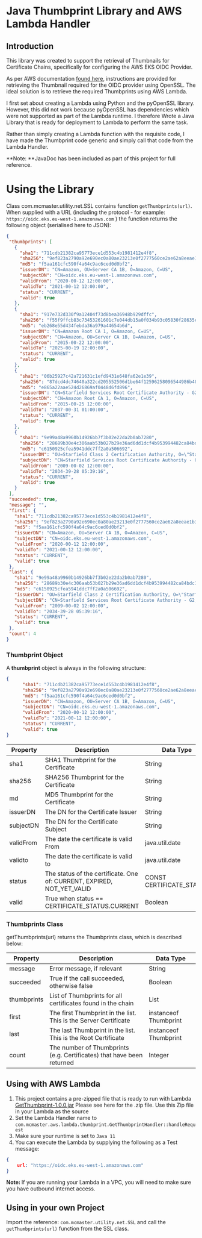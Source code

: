 # Java Thumbprint Library and AWS Lambda Handler

## Introduction
This library was created to support the retrieval of Thumbnails for Certificate Chains, specifically for configuring the AWS EKS OIDC Provider.

As per AWS documentation [found here](https://docs.aws.amazon.com/IAM/latest/UserGuide/id_roles_providers_create_oidc_verify-thumbprint.html), instructions are provided for retrieving the Thumbnail required for the OIDC provider using OpenSSL.  The ideal solution is to retrieve the required Thumbprints using AWS Lambda.  

I first set about creating a Lambda using Python and the pyOpenSSL library.  However, this did not work because pyOpenSSL has dependencies which were not supported as part of the Lambda runtime.  I therefore Wrote a Java Library that is ready for deployment to Lambda to perform the same task.

Rather than simply creating a Lambda function with the requisite code, I have made the Thumbprint code generic and simply call that code from the Lambda Handler.

**Note: **JavaDoc has been included as part of this project for full reference.

# Using the Library
Class com.mcmaster.utility.net.SSL contains function `getThumbprints(url)`.  When supplied with a URL (including the protocol - for example: `https://oidc.eks.eu-west-1.amazonaws.com` ) the function returns the following object (serialised here to JSON):

 ```json
 {
  "thumbprints": [
    {
      "sha1": "711cdb21382ca95773ece1d553c4b1981412e4f8",
      "sha256": "9ef823a2790a92e690ec0a80ae23213e0f2777560ce2ae62a8eeae1b3647ccbd",
      "md5": "f5aa161cfc590f4a64c9ac6ced0d0bf2",
      "issuerDN": "CN=Amazon, OU=Server CA 1B, O=Amazon, C=US",
      "subjectDN": "CN=oidc.eks.eu-west-1.amazonaws.com",
      "validFrom": "2020-00-12 12:00:00",
      "validTo": "2021-00-12 12:00:00",
      "status": "CURRENT",
      "valid": true
    },
    {
      "sha1": "917e732d330f9a12404f73d8bea36948b929dffc",
      "sha256": "f55f9ffcb83c73453261601c7e044db15a0f034b93c05830f28635ef889cf670",
      "md5": "eb268e55d434febda36a979a44654b6d",
      "issuerDN": "CN=Amazon Root CA 1, O=Amazon, C=US",
      "subjectDN": "CN=Amazon, OU=Server CA 1B, O=Amazon, C=US",
      "validFrom": "2015-00-22 12:00:00",
      "validTo": "2025-00-19 12:00:00",
      "status": "CURRENT",
      "valid": true
    },
    {
      "sha1": "06b25927c42a721631c1efd9431e648fa62e1e39",
      "sha256": "87dcd4dc74640a322cd205552506d1be64f12596258096544986b4850bc72706",
      "md5": "e865a22aae524d26869af0448d6fd896",
      "issuerDN": "CN=Starfield Services Root Certificate Authority - G2, O=\"Starfield Technologies, Inc.\", L=Scottsdale, ST=Arizona, C=US",
      "subjectDN": "CN=Amazon Root CA 1, O=Amazon, C=US",
      "validFrom": "2015-00-25 12:00:00",
      "validTo": "2037-00-31 01:00:00",
      "status": "CURRENT",
      "valid": true
    },
    {
      "sha1": "9e99a48a9960b14926bb7f3b02e22da2b0ab7280",
      "sha256": "28689b30e4c306aab53b027b29e36ad6dd1dcf4b953994482ca84bdc1ecac996",
      "md5": "c6150925cfea5941ddc7ff2a0a506692",
      "issuerDN": "OU=Starfield Class 2 Certification Authority, O=\"Starfield Technologies, Inc.\", C=US",
      "subjectDN": "CN=Starfield Services Root Certificate Authority - G2, O=\"Starfield Technologies, Inc.\", L=Scottsdale, ST=Arizona, C=US",
      "validFrom": "2009-00-02 12:00:00",
      "validTo": "2034-39-28 05:39:16",
      "status": "CURRENT",
      "valid": true
    }
  ],
  "succeeded": true,
  "message": "",
  "first": {
    "sha1": "711cdb21382ca95773ece1d553c4b1981412e4f8",
    "sha256": "9ef823a2790a92e690ec0a80ae23213e0f2777560ce2ae62a8eeae1b3647ccbd",
    "md5": "f5aa161cfc590f4a64c9ac6ced0d0bf2",
    "issuerDN": "CN=Amazon, OU=Server CA 1B, O=Amazon, C=US",
    "subjectDN": "CN=oidc.eks.eu-west-1.amazonaws.com",
    "validFrom": "2020-00-12 12:00:00",
    "validTo": "2021-00-12 12:00:00",
    "status": "CURRENT",
    "valid": true
  },
  "last": {
    "sha1": "9e99a48a9960b14926bb7f3b02e22da2b0ab7280",
    "sha256": "28689b30e4c306aab53b027b29e36ad6dd1dcf4b953994482ca84bdc1ecac996",
    "md5": "c6150925cfea5941ddc7ff2a0a506692",
    "issuerDN": "OU=Starfield Class 2 Certification Authority, O=\"Starfield Technologies, Inc.\", C=US",
    "subjectDN": "CN=Starfield Services Root Certificate Authority - G2, O=\"Starfield Technologies, Inc.\", L=Scottsdale, ST=Arizona, C=US",
    "validFrom": "2009-00-02 12:00:00",
    "validTo": "2034-39-28 05:39:16",
    "status": "CURRENT",
    "valid": true
  },
  "count": 4
}
```

### Thumbprint Object
A **thumbprint** object is always in the following structure:

```json
{
      "sha1": "711cdb21382ca95773ece1d553c4b1981412e4f8",
      "sha256": "9ef823a2790a92e690ec0a80ae23213e0f2777560ce2ae62a8eeae1b3647ccbd",
      "md5": "f5aa161cfc590f4a64c9ac6ced0d0bf2",
      "issuerDN": "CN=Amazon, OU=Server CA 1B, O=Amazon, C=US",
      "subjectDN": "CN=oidc.eks.eu-west-1.amazonaws.com",
      "validFrom": "2020-00-12 12:00:00",
      "validTo": "2021-00-12 12:00:00",
      "status": "CURRENT",
      "valid": true
}
```


| Property | Description | Data Type |
| ---- | --- | --- |
| sha1 | SHA1 Thumbprint for the Certificate | String |
| sha256 | SHA256 Thumbprint for the Certificate | String | 
| md | MD5 Thumbprint for the Certificate | String |
| issuerDN | The DN for the Certificate Issuer | String | 
| subjectDN | The DN for the Certificate Subject | String |
| validFrom | The date the certificate is valid From | java.util.date |
| validto | The date the certificate is valid to | java.util.date |
| status | The status of the certificate.  One of: CURRENT, EXPIRED, NOT_YET_VALID | CONST CERTIFICATE_STATUS |
| valid | True when status == CERTIFICATE_STATUS.CURRENT | Boolean |

###  Thumbprints Class

getThumbprints(url) returns the Thumbprints class, which is described below:
 
| Property | Description | Data Type |
| ---- | --- | --- |
| message | Error message, if relevant | String |
| succeeded | True if the call succeeded, otherwise false | Boolean |
| thumbprints | List of Thumbprints for all certificates found in the chain | List<instanceof Thumbprint> |
| first | The first Thumbprint in the list.  This is the Server Certificate | instanceof Thumbprint |
| last | The last Thumbprint in the list.  This is the Root Certificate | instanceof Thumbprint |
| count | The number of Thumbprints (e.g. Certificates) that have been returned | Integer |

## Using with AWS Lambda

1. This project contains a pre-zipped file that is ready to run with Lambda [GetThumbprint-1.0.0.jar](https://bitbucket.org/StephenMcMaster/getthumbprint/src/master/target/GetThumbprint-1.0.0.jar)  Please see here for the .zip file.  Use this Zip file in your Lambda as the source
2. Set the Lambda Handler name to `com.mcmaster.aws.lambda.thumbprint.GetThumbprintHandler::handleRequest`
3. Make sure your runtime is set to `Java 11`
4. You can execute the Lambda by supplying the following as a Test message:

```json
{
	url: "https://oidc.eks.eu-west-1.amazonaws.com"
}
```

<strong>Note: </strong>If you are running your Lambda in a VPC, you will need to make sure you have outbound internet access.

## Using in your own Project
Import the reference: `com.mcmaster.utility.net.SSL` and call the `getThumbprints(url)` function from the SSL class.

